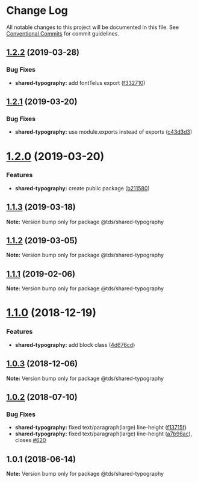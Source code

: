 # Change Log

All notable changes to this project will be documented in this file.
See [Conventional Commits](https://conventionalcommits.org) for commit guidelines.

## [1.2.2](https://github.com/telusdigital/tds-core/compare/@tds/shared-typography@1.2.1...@tds/shared-typography@1.2.2) (2019-03-28)


### Bug Fixes

* **shared-typography:** add fontTelus export ([f332710](https://github.com/telusdigital/tds-core/commit/f332710))





## [1.2.1](https://github.com/telusdigital/tds-core/compare/@tds/shared-typography@1.2.0...@tds/shared-typography@1.2.1) (2019-03-20)


### Bug Fixes

* **shared-typography:** use module.exports instead of exports ([c43d3d3](https://github.com/telusdigital/tds-core/commit/c43d3d3))





# [1.2.0](https://github.com/telusdigital/tds-core/compare/@tds/shared-typography@1.1.3...@tds/shared-typography@1.2.0) (2019-03-20)


### Features

* **shared-typography:** create public package ([b211580](https://github.com/telusdigital/tds-core/commit/b211580))





## [1.1.3](https://github.com/telus/tds-core/compare/@tds/shared-typography@1.1.2...@tds/shared-typography@1.1.3) (2019-03-18)

**Note:** Version bump only for package @tds/shared-typography





## [1.1.2](https://github.com/telus/tds-core/compare/@tds/shared-typography@1.1.1...@tds/shared-typography@1.1.2) (2019-03-05)

**Note:** Version bump only for package @tds/shared-typography

## [1.1.1](https://github.com/telus/tds-core/compare/@tds/shared-typography@1.1.0...@tds/shared-typography@1.1.1) (2019-02-06)

**Note:** Version bump only for package @tds/shared-typography

<a name="1.1.0"></a>

# [1.1.0](https://github.com/telus/tds-core/compare/@tds/shared-typography@1.0.3...@tds/shared-typography@1.1.0) (2018-12-19)

### Features

- **shared-typography:** add block class ([4d676cd](https://github.com/telus/tds-core/commit/4d676cd))

<a name="1.0.3"></a>

## [1.0.3](https://github.com/telus/tds-core/compare/@tds/shared-typography@1.0.2...@tds/shared-typography@1.0.3) (2018-12-06)

**Note:** Version bump only for package @tds/shared-typography

<a name="1.0.2"></a>

## [1.0.2](https://github.com/telus/tds-core/compare/@tds/shared-typography@1.0.1...@tds/shared-typography@1.0.2) (2018-07-10)

### Bug Fixes

- **shared-typography:** fixed text/paragraph(large) line-height ([f13715f](https://github.com/telus/tds-core/commit/f13715f))
- **shared-typography:** fixed text/paragraph(large) line-height ([a7b96ac](https://github.com/telus/tds-core/commit/a7b96ac)), closes [#620](https://github.com/telus/tds-core/issues/620)

<a name="1.0.1"></a>

## 1.0.1 (2018-06-14)

**Note:** Version bump only for package @tds/shared-typography
